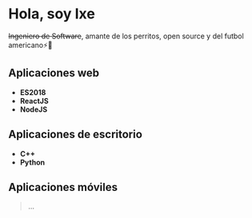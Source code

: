 # Hola, soy Ixe

~~Ingeniero de Software~~, amante de los perritos, open source y del futbol americano⚡🏈

## Aplicaciones web

* **ES2018**
* **ReactJS**
* **NodeJS**

## Aplicaciones de escritorio

* **C++**
* **Python**

## Aplicaciones móviles

> ...
